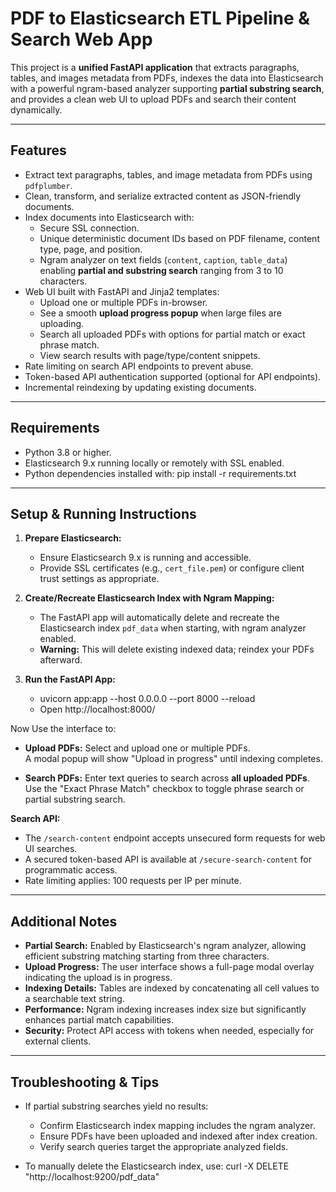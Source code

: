 # PDF to Elasticsearch ETL Pipeline & Search Web App

This project is a **unified FastAPI application** that extracts paragraphs, tables, and images metadata from PDFs, indexes the data into Elasticsearch with a powerful ngram-based analyzer supporting **partial substring search**, and provides a clean web UI to upload PDFs and search their content dynamically.

---

## Features

- Extract text paragraphs, tables, and image metadata from PDFs using `pdfplumber`.
- Clean, transform, and serialize extracted content as JSON-friendly documents.
- Index documents into Elasticsearch with:
  - Secure SSL connection.
  - Unique deterministic document IDs based on PDF filename, content type, page, and position.
  - Ngram analyzer on text fields (`content`, `caption`, `table_data`) enabling **partial and substring search** ranging from 3 to 10 characters.
- Web UI built with FastAPI and Jinja2 templates:
  - Upload one or multiple PDFs in-browser.
  - See a smooth **upload progress popup** when large files are uploading.
  - Search all uploaded PDFs with options for partial match or exact phrase match.
  - View search results with page/type/content snippets.
- Rate limiting on search API endpoints to prevent abuse.
- Token-based API authentication supported (optional for API endpoints).
- Incremental reindexing by updating existing documents.

---

## Requirements

- Python 3.8 or higher.
- Elasticsearch 9.x running locally or remotely with SSL enabled.
- Python dependencies installed with: pip install -r requirements.txt


---

## Setup & Running Instructions

1. **Prepare Elasticsearch:**

   - Ensure Elasticsearch 9.x is running and accessible.
   - Provide SSL certificates (e.g., `cert_file.pem`) or configure client trust settings as appropriate.

2. **Create/Recreate Elasticsearch Index with Ngram Mapping:**

   - The FastAPI app will automatically delete and recreate the Elasticsearch index `pdf_data` when starting, with ngram analyzer enabled.
   - **Warning:** This will delete existing indexed data; reindex your PDFs afterward.

3. **Run the FastAPI App:** 
   - uvicorn app:app --host 0.0.0.0 --port 8000 --reload
   - Open http://localhost:8000/

Now Use the interface to:

- **Upload PDFs:** Select and upload one or multiple PDFs.  
  A modal popup will show "Upload in progress" until indexing completes.

- **Search PDFs:** Enter text queries to search across **all uploaded PDFs**.  
  Use the "Exact Phrase Match" checkbox to toggle phrase search or partial substring search.

**Search API:**

   - The `/search-content` endpoint accepts unsecured form requests for web UI searches.
   - A secured token-based API is available at `/secure-search-content` for programmatic access.
   - Rate limiting applies: 100 requests per IP per minute.
---

## Additional Notes

- **Partial Search:** Enabled by Elasticsearch's ngram analyzer, allowing efficient substring matching starting from three characters.
- **Upload Progress:** The user interface shows a full-page modal overlay indicating the upload is in progress.
- **Indexing Details:** Tables are indexed by concatenating all cell values to a searchable text string.
- **Performance:** Ngram indexing increases index size but significantly enhances partial match capabilities.
- **Security:** Protect API access with tokens when needed, especially for external clients.

---

## Troubleshooting & Tips

- If partial substring searches yield no results:
  - Confirm Elasticsearch index mapping includes the ngram analyzer.
  - Ensure PDFs have been uploaded and indexed after index creation.
  - Verify search queries target the appropriate analyzed fields.

- To manually delete the Elasticsearch index, use:
   curl -X DELETE "http://localhost:9200/pdf_data"


